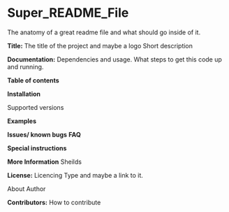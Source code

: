 # Super_README_File
The anatomy of a great readme file and what should go inside of it.

**Title:** The title of the project and maybe a logo
Short description

**Documentation:** Dependencies and usage.  What steps to get this code up and running.  

**Table of contents**

**Installation**



Supported versions

**Examples**

**Issues/ known bugs**
**FAQ**


**Special instructions**


**More Information**
Sheilds

**License:** Licencing Type and maybe a link to it.


About Author

**Contributors:**  How to contribute
